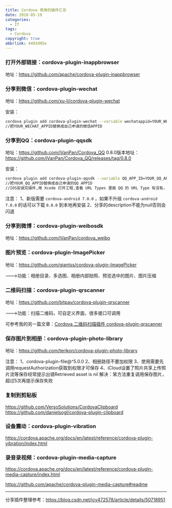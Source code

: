 ```yaml
---
title: Cordova 常用的插件汇总
date: 2018-05-19
categories:
  - IT
tags:
  - Cordova
copyright: true
abbrlink: 4493d05e
---
```

### 打开外部链接：cordova-plugin-inappbrowser

地址：https://github.com/apache/cordova-plugin-inappbrowser


### 分享到微信：cordova-plugin-wechat

地址：https://github.com/xu-li/cordova-plugin-wechat

安装：

```bash
cordova plugin add cordova-plugin-wechat --variable wechatappid=YOUR_WECHAT_APPID
//把YOUR_WECHAT_APPID替换成自己申请的微信APPID
```


### 分享到QQ：cordova-plugin-qqsdk

地址：https://github.com/iVanPan/Cordova_QQ
0.8.0版本地址：https://github.com/iVanPan/Cordova_QQ/releases/tag/0.8.0

安装：

```bash
cordova plugin add cordova-plugin-qqsdk --variable QQ_APP_ID=YOUR_QQ_APPID
//把YOUR_QQ_APPID替换成自己申请的QQ APPID
//IOS安装完插件,用 Xcode 打开工程,查看 URL Types 里面 QQ 的 URL Type 有没有，如果没有手动添加
```

注意：
1、新版需要 `cordova-android 7.0.0` ，如果不升级 `cordova-android 7.0.0` 的话可以下载 `0.8.0` 到本地再安装
2、分享的description不能为null否则会闪退


### 分享到微博：cordova-plugin-weibosdk

地址：https://github.com/iVanPan/cordova_weibo


### 图片预览：cordova-plugin-ImagePicker

地址：https://github.com/giantss/cordova-plugin-ImagePicker

--->功能：相册目录、多选图、相册内部拍照、预览选中的图片、图片压缩


### 二维码扫描：cordova-plugin-qrscanner

地址：https://github.com/bitpay/cordova-plugin-qrscanner

--->功能：扫描二维码，可自定义界面，很多接口可调用


可参考我的另一篇文章：[Cordova 二维码扫描插件 cordova-plugin-qrscanner](https://itguliang.github.io/post/80eb106e.html)



### 保存图片到相册：cordova-plugin-photo-library

地址：https://github.com/terikon/cordova-plugin-photo-library

注意：
1、cordova-plugin-file@^5.0.0
2、相册路径不要加权限
3、使用需要先调用requestAuthorization获取到权限才可保存
4、iCloud设置了照片共享上传照片流等保存经常提示出错Retrieved asset is nil 
解决：笨方法重复调用保存图片，超过5次再提示保存失败

### 复制到剪贴板

https://github.com/VersoSolutions/CordovaClipboard
https://github.com/danielsogl/cordova-plugin-clipboard

### 设备震动：cordova-plugin-vibration 

https://cordova.apache.org/docs/en/latest/reference/cordova-plugin-vibration/index.html


### 录音录视频：cordova-plugin-media-capture

https://cordova.apache.org/docs/en/latest/reference/cordova-plugin-media-capture/index.html

https://github.com/apache/cordova-plugin-media-capture#readme


-----
分享插件整理参考：https://blog.csdn.net/jcy472578/article/details/50718951